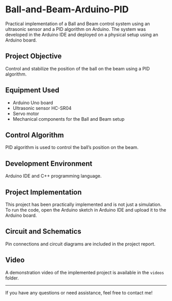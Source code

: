 # Ball-and-Beam-Arduino-PID
Practical implementation of a Ball and Beam control system using an ultrasonic sensor and a PID algorithm on Arduino. The system was developed in the Arduino IDE and deployed on a physical setup using an Arduino board.

## Project Objective  
Control and stabilize the position of the ball on the beam using a PID algorithm.

## Equipment Used  
- Arduino Uno board  
- Ultrasonic sensor HC-SR04  
- Servo motor  
- Mechanical components for the Ball and Beam setup  

## Control Algorithm  
PID algorithm is used to control the ball’s position on the beam.

## Development Environment  
Arduino IDE and C++ programming language.

## Project Implementation  
This project has been practically implemented and is not just a simulation.  
To run the code, open the Arduino sketch in Arduino IDE and upload it to the Arduino board.

## Circuit and Schematics  
Pin connections and circuit diagrams are included in the project report.

## Video  
A demonstration video of the implemented project is available in the `videos` folder.

---

If you have any questions or need assistance, feel free to contact me!
